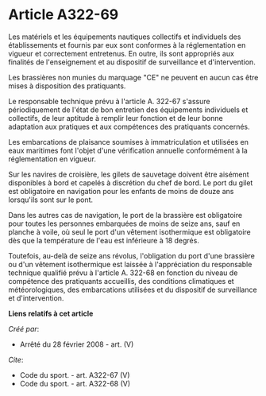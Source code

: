# Article A322-69

Les matériels et les équipements nautiques collectifs et individuels des établissements et fournis par eux sont conformes à
la réglementation en vigueur et correctement entretenus. En outre, ils sont appropriés aux finalités de l'enseignement et au
dispositif de surveillance et d'intervention.

Les brassières non munies du marquage "CE" ne peuvent en aucun cas être mises à disposition des pratiquants.

Le responsable technique prévu à l'article A. 322-67 s'assure périodiquement de l'état de bon entretien des équipements
individuels et collectifs, de leur aptitude à remplir leur fonction et de leur bonne adaptation aux pratiques et aux
compétences des pratiquants concernés.

Les embarcations de plaisance soumises à immatriculation et utilisées en eaux maritimes font l'objet d'une vérification
annuelle conformément à la réglementation en vigueur.

Sur les navires de croisière, les gilets de sauvetage doivent être aisément disponibles à bord et capelés à discrétion du
chef de bord. Le port du gilet est obligatoire en navigation pour les enfants de moins de douze ans lorsqu'ils sont sur le
pont.

Dans les autres cas de navigation, le port de la brassière est obligatoire pour toutes les personnes embarquées de moins de
seize ans, sauf en planche à voile, où seul le port d'un vêtement isothermique est obligatoire dès que la température de
l'eau est inférieure à 18 degrés.

Toutefois, au-delà de seize ans révolus, l'obligation du port d'une brassière ou d'un vêtement isothermique est laissée à
l'appréciation du responsable technique qualifié prévu à l'article A. 322-68 en fonction du niveau de compétence des
pratiquants accueillis, des conditions climatiques et météorologiques, des embarcations utilisées et du dispositif de
surveillance et d'intervention.

**Liens relatifs à cet article**

_Créé par_:

  - Arrêté du 28 février 2008 - art. (V)

_Cite_:

  - Code du sport. - art. A322-67 (V)
  - Code du sport. - art. A322-68 (V)
